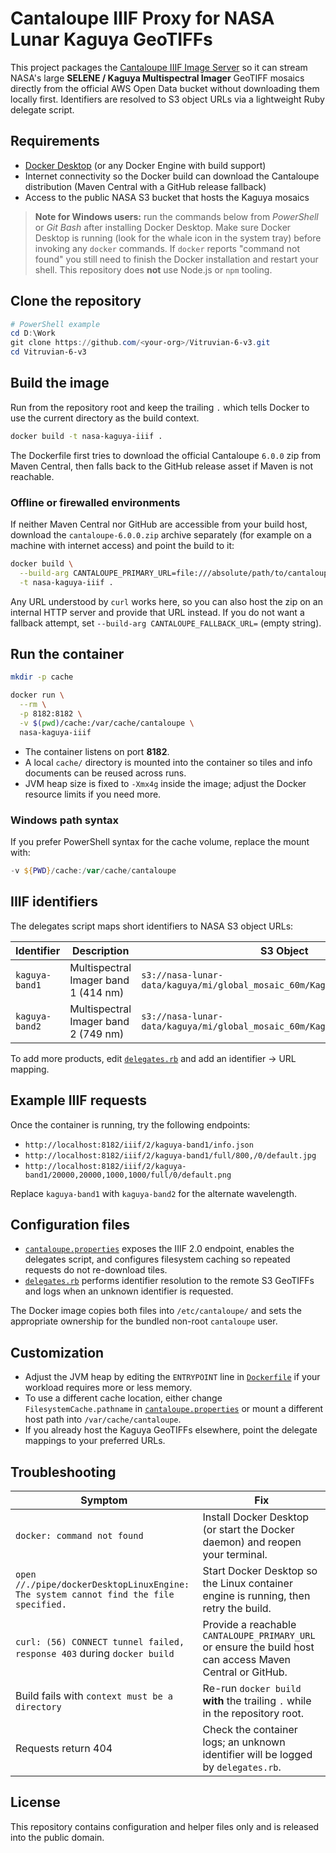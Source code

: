 # Cantaloupe IIIF Proxy for NASA Lunar Kaguya GeoTIFFs

This project packages the [Cantaloupe IIIF Image Server](https://cantaloupe-project.github.io/) so it can stream
NASA's large **SELENE / Kaguya Multispectral Imager** GeoTIFF mosaics directly from the official AWS Open Data
bucket without downloading them locally first. Identifiers are resolved to S3 object URLs via a lightweight Ruby
delegate script.

## Requirements

- [Docker Desktop](https://www.docker.com/products/docker-desktop/) (or any Docker Engine with build support)
- Internet connectivity so the Docker build can download the Cantaloupe distribution (Maven Central with a GitHub
  release fallback)
- Access to the public NASA S3 bucket that hosts the Kaguya mosaics

> **Note for Windows users:** run the commands below from *PowerShell* or *Git Bash* after installing Docker
> Desktop. Make sure Docker Desktop is running (look for the whale icon in the system tray) before invoking any
> `docker` commands. If `docker` reports "command not found" you still need to finish the Docker installation and
> restart your shell. This repository does **not** use Node.js or `npm` tooling.

## Clone the repository

```powershell
# PowerShell example
cd D:\Work
git clone https://github.com/<your-org>/Vitruvian-6-v3.git
cd Vitruvian-6-v3
```

## Build the image

Run from the repository root and keep the trailing `.` which tells Docker to use the current directory as the
build context.

```bash
docker build -t nasa-kaguya-iiif .
```

The Dockerfile first tries to download the official Cantaloupe `6.0.0` zip from Maven Central, then falls back to the
GitHub release asset if Maven is not reachable.

### Offline or firewalled environments

If neither Maven Central nor GitHub are accessible from your build host, download the
`cantaloupe-6.0.0.zip` archive separately (for example on a machine with internet access) and point the build to it:

```bash
docker build \
  --build-arg CANTALOUPE_PRIMARY_URL=file:///absolute/path/to/cantaloupe-6.0.0.zip \
  -t nasa-kaguya-iiif .
```

Any URL understood by `curl` works here, so you can also host the zip on an internal HTTP server and provide that URL
instead. If you do not want a fallback attempt, set `--build-arg CANTALOUPE_FALLBACK_URL=` (empty string).

## Run the container

```bash
mkdir -p cache

docker run \
  --rm \
  -p 8182:8182 \
  -v $(pwd)/cache:/var/cache/cantaloupe \
  nasa-kaguya-iiif
```

- The container listens on port **8182**.
- A local `cache/` directory is mounted into the container so tiles and info documents can be reused across runs.
- JVM heap size is fixed to `-Xmx4g` inside the image; adjust the Docker resource limits if you need more.

### Windows path syntax

If you prefer PowerShell syntax for the cache volume, replace the mount with:

```powershell
-v ${PWD}/cache:/var/cache/cantaloupe
```

## IIIF identifiers

The delegates script maps short identifiers to NASA S3 object URLs:

| Identifier      | Description                             | S3 Object |
| --------------- | --------------------------------------- | --------- |
| `kaguya-band1`  | Multispectral Imager band 1 (414 nm)    | `s3://nasa-lunar-data/kaguya/mi/global_mosaic_60m/Kaguya_MI_Band1_60m.tif` |
| `kaguya-band2`  | Multispectral Imager band 2 (749 nm)    | `s3://nasa-lunar-data/kaguya/mi/global_mosaic_60m/Kaguya_MI_Band2_60m.tif` |

To add more products, edit [`delegates.rb`](delegates.rb) and add an identifier → URL mapping.

## Example IIIF requests

Once the container is running, try the following endpoints:

- `http://localhost:8182/iiif/2/kaguya-band1/info.json`
- `http://localhost:8182/iiif/2/kaguya-band1/full/800,/0/default.jpg`
- `http://localhost:8182/iiif/2/kaguya-band1/20000,20000,1000,1000/full/0/default.png`

Replace `kaguya-band1` with `kaguya-band2` for the alternate wavelength.

## Configuration files

- [`cantaloupe.properties`](cantaloupe.properties) exposes the IIIF 2.0 endpoint, enables the delegates script,
  and configures filesystem caching so repeated requests do not re-download tiles.
- [`delegates.rb`](delegates.rb) performs identifier resolution to the remote S3 GeoTIFFs and logs when an unknown
  identifier is requested.

The Docker image copies both files into `/etc/cantaloupe/` and sets the appropriate ownership for the bundled
non-root `cantaloupe` user.

## Customization

- Adjust the JVM heap by editing the `ENTRYPOINT` line in [`Dockerfile`](Dockerfile) if your workload requires more
  or less memory.
- To use a different cache location, either change `FilesystemCache.pathname` in
  [`cantaloupe.properties`](cantaloupe.properties) or mount a different host path into `/var/cache/cantaloupe`.
- If you already host the Kaguya GeoTIFFs elsewhere, point the delegate mappings to your preferred URLs.

## Troubleshooting

| Symptom | Fix |
| ------- | --- |
| `docker: command not found` | Install Docker Desktop (or start the Docker daemon) and reopen your terminal. |
| `open //./pipe/dockerDesktopLinuxEngine: The system cannot find the file specified.` | Start Docker Desktop so the Linux container engine is running, then retry the build. |
| `curl: (56) CONNECT tunnel failed, response 403` during `docker build` | Provide a reachable `CANTALOUPE_PRIMARY_URL` or ensure the build host can access Maven Central or GitHub. |
| Build fails with `context must be a directory` | Re-run `docker build` **with** the trailing `.` while in the repository root. |
| Requests return 404 | Check the container logs; an unknown identifier will be logged by `delegates.rb`. |

## License

This repository contains configuration and helper files only and is released into the public domain.
